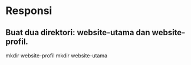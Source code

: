 # Responsi

## Buat dua direktori: website-utama dan website-profil.
mkdir website-profil
mkdir website-utama
